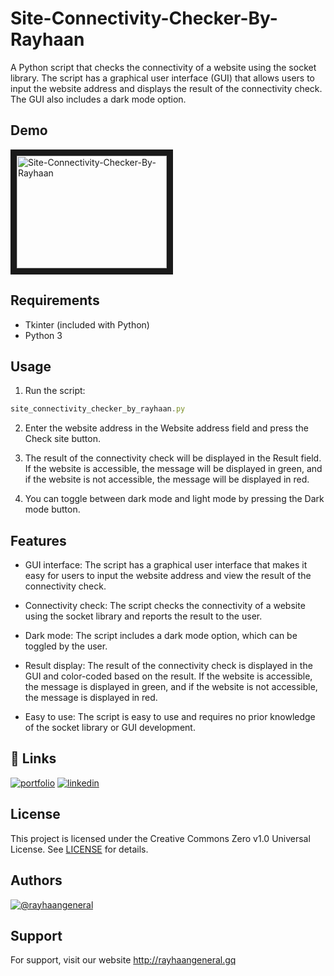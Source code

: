 
# Site-Connectivity-Checker-By-Rayhaan

A Python script that checks the connectivity of a website using the socket library. The script has a graphical user interface (GUI) that allows users to input the website address and displays the result of the connectivity check. The GUI also includes a dark mode option.
## Demo

<a href="https://www.youtube.com/watch?v=JDL_Vn4VT54" target="_blank">
<img src="https://img.youtube.com/vi/JDL_Vn4VT54/sddefault.jpg" 
alt="Site-Connectivity-Checker-By-Rayhaan" width="240" height="180" border="10" /></a>





## Requirements
- Tkinter (included with Python)
- Python 3

## Usage
1. Run the script:
```javascript
site_connectivity_checker_by_rayhaan.py
```
2. Enter the website address in the Website address field and press the Check site button.
3. The result of the connectivity check will be displayed in the Result field. If the website is accessible, the message will be displayed in green, and if the website is not accessible, the message will be displayed in red.

4. You can toggle between dark mode and light mode by pressing the Dark mode button.


## Features

- GUI interface: The script has a graphical user interface that makes it easy for users to input the website address and view the result of the connectivity check.

- Connectivity check: The script checks the connectivity of a website using the socket library and reports the result to the user.

- Dark mode: The script includes a dark mode option, which can be toggled by the user.

- Result display: The result of the connectivity check is displayed in the GUI and color-coded based on the result. If the website is accessible, the message is displayed in green, and if the website is not accessible, the message is displayed in red.

- Easy to use: The script is easy to use and requires no prior knowledge of the socket library or GUI development.

## 🔗 Links
[![portfolio](https://img.shields.io/badge/my_portfolio-000?style=for-the-badge&logo=ko-fi&logoColor=white)](http://rayhaangeneral.gq/)
[![linkedin](https://img.shields.io/badge/linkedin-0A66C2?style=for-the-badge&logo=linkedin&logoColor=white)](https://www.linkedin.com/in/rayhaangeneral/)


## License

This project is licensed under the Creative Commons Zero v1.0 Universal License. See [LICENSE](https://raw.githubusercontent.com/rayhaan77666/Site-Connectivity-Checker-By-Rayhaan/main/LICENSE) for details.

## Authors

[![@rayhaangeneral](https://img.shields.io/badge/by-rayhaangeneral-blue)](https://github.com/rayhaan77666)



## Support

For support, visit our website http://rayhaangeneral.gq
